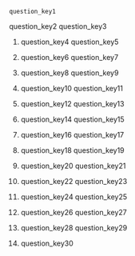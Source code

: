 ```ngMeta
question_key1
```

question_key2
question_key3


1. question_key4
question_key5


2. question_key6
question_key7


3. question_key8
question_key9


4. question_key10
question_key11


5. question_key12
question_key13


6. question_key14
question_key15


7. question_key16
question_key17


8. question_key18
question_key19


9. question_key20
question_key21


10. question_key22
question_key23


11. question_key24
question_key25


12. question_key26
question_key27


13. question_key28
question_key29


14. question_key30
